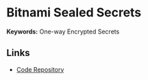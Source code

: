 # Bitnami Sealed Secrets

**Keywords:** One-way Encrypted Secrets

## Links

- [Code Repository](https://github.com/bitnami-labs/sealed-secrets)
